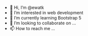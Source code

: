 - 👋 Hi, I’m @ewatk
- 👀 I’m interested in web development
- 🌱 I’m currently learning Bootstrap 5
- 💞️ I’m looking to collaborate on ...
- 📫 How to reach me ...

<!---
ewatk/ewatk is a ✨ special ✨ repository because its `README.md` (this file) appears on your GitHub profile.
You can click the Preview link to take a look at your changes.
--->
